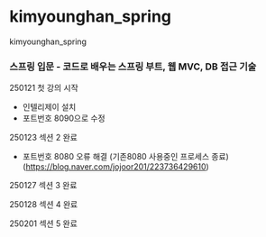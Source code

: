 # kimyounghan_spring
kimyounghan_spring


### 스프링 입문 - 코드로 배우는 스프링 부트, 웹 MVC, DB 접근 기술

250121 첫 강의 시작
- 인텔리제이 설치
- 포트번호 8090으로 수정

250123 섹션 2 완료
- 포트번호 8080 오류 해결 (기존8080 사용중인 프로세스 종료)
  (https://blog.naver.com/jojoor201/223736429610)

250127 섹션 3 완료

250128 섹션 4 완료

250201 섹션 5 완료

